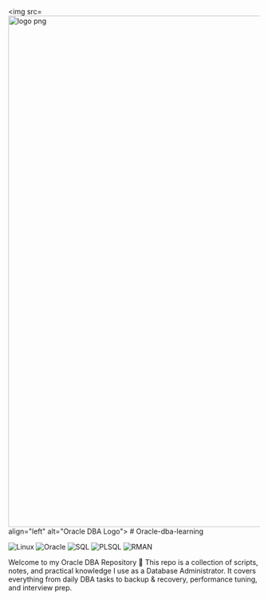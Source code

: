 <img src=<img width="1024" height="1024" alt="logo png" src="https://github.com/user-attachments/assets/bcee4102-549c-4e86-a145-da6a93868d55" />
align="left" alt="Oracle DBA Logo"> # Oracle-dba-learning

![Linux](https://img.shields.io/badge/Linux-Server-black?logo=linux&logoColor=white)
![Oracle](https://img.shields.io/badge/Oracle-Database-red?logo=oracle&logoColor=white)
![SQL](https://img.shields.io/badge/SQL-Structured%20Query%20Language-blue?logo=sqlite&logoColor=white)
![PLSQL](https://img.shields.io/badge/PL%2FSQL-Programming-green?logo=oracle&logoColor=white)
![RMAN](https://img.shields.io/badge/RMAN-Backup%20%26%20Recovery-orange?logo=databricks&logoColor=white)


Welcome to my Oracle DBA Repository 🚀
This repo is a collection of scripts, notes, and practical knowledge I use as a Database Administrator.
It covers everything from daily DBA tasks to backup & recovery, performance tuning, and interview prep.
